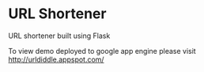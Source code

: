 URL Shortener
=============

URL shortener built using Flask

To view demo deployed to google app engine please visit http://urldiddle.appspot.com/
